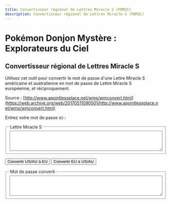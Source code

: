 ```yaml
---
title: Convertisseur régional de Lettres Miracle S (PDM2C)
description: Convertisseur régional de Lettres Miracle S (PDM2C)
---
```

# Pokémon Donjon Mystère : Explorateurs du Ciel
## Convertisseur régional de Lettres Miracle S
Utilisez cet outil pour convertir le mot de passe d'une Lettre Miracle S américaine et australienne en mot de passe de Lettre Miracle S européenne, et réciproquement.

Source : [http://www.apointlessplace.net/wms/wmconvert.html](https://web.archive.org/web/20170511090501/http://www.apointlessplace.net/wms/wmconvert.html)

<script type="text/javascript" src="/assets/js/tools/PMD2S/wmutils.js">
</script> 
<script type="text/javascript" src="/assets/js/tools/PMD2S/wm.js">
</script> 
<script type="text/javascript">		
		// This is a really bad hack.
		let curCountry = 1;
		
		// This is used in wm.js.
		function getOption(name) {
			switch(name) {
				case 'EU':
					return (curCountry == 2);
				break;
				
				default:
					return false;
				break;
			}
		}
		
		// Don't allow option setting on this page.
		function setOption(name, value) {
			return false;
		}
		
		function setError(text) {
			$('outputbox').value = text;
		}
		
		function getByteSwap() {
			if(getOption("EU")) {
				return WMSParser.byteSwapEU;
			}
			else {
				return WMSParser.byteSwap;
			}
		}
	
		let convertedThisSession = false;
		function doConvert(fromCountry) {
			let mailString = WMSParser.sanitize($('inputbox').value);
			if(mailString.length != 34) {
				setError("Désolé, le mot de passe de la Lettre Miracle S entré n'a pas la bonne longueur ou contient des caractères invalides.");
				return false;
			}
			
			// Parse the code as the fromCountry first.
			curCountry = fromCountry;
			let unscrambled = WMSParser.unscrambleString(mailString, getByteSwap());
			
			// 3 - 1 = 2, 3 - 2 = 1. What a wonderful piece of logic.
			curCountry = 3 - fromCountry;
			let scrambled = WMSParser.scrambleString(unscrambled, getByteSwap());
			
			// Write the newly scrambled code in the box.
			$('outputbox').value = prettyMailString(scrambled, 2, 7);
			
			// Tracking
			if(typeof(_gaq) != 'undefined' && !convertedThisSession) {
				if(typeof(_gaq.push) != 'undefined') {
					_gaq.push(['_trackPageview', "/wms/converter/converted"]);
					convertedThisSession = true;
				}
			}
		}
</script>

Entrez votre mot de passe ici :
<fieldset> 
  <legend>
    <span style="font-weight: normal;">Lettre Miracle S
    </span>
  </legend> 
  <strong>
    <textarea id="inputbox" rows="4" cols="60">
    </textarea> 
  </strong>
</fieldset>                
<p>
  <strong>
  </strong>              
  <button style="" id="convertUSbtn" onclick="doConvert(1)">
    Convertir US/AU à EU                 
  </button>
  <strong>       
  </strong>              
  <button style="" id="convertEUbtn" onclick="doConvert(2)">
    Convertir EU à US/AU                 
  </button>
  <strong>       
  </strong>              
</p>
<fieldset> 
  <legend>
    <span style="font-weight: normal;">Mot de passe converti
    </span>
  </legend> 
  <textarea id="outputbox" rows="4" cols="60">
  </textarea> 
</fieldset>